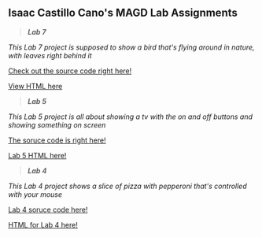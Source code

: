 ## Isaac Castillo Cano's MAGD Lab Assignments

>_**Lab 7**_

_This Lab 7 project is supposed to show a bird that's flying around in nature, with leaves right behind it_

[Check out the source code right here!](https://github.com/castilloia20/MAGD-150-Assignments/blob/gh-pages/f20magd150lab07_castillocano/sketch.js)

[View HTML here](https://github.com/castilloia20/MAGD-150-Assignments/blob/gh-pages/f20magd150lab07_castillocano/index.html)

>_**Lab 5**_

_This Lab 5 project is all about showing a tv with the on and off buttons and showing something on screen_

[The soruce code is right here!](https://github.com/castilloia20/MAGD-150-Assignments/blob/gh-pages/f20magd150lab05_castillocano/sketch.js)

[Lab 5 HTML here!](https://github.com/castilloia20/MAGD-150-Assignments/blob/gh-pages/f20magd150lab05_castillocano/index.html)

>_**Lab 4**_

_This Lab 4 project shows a slice of pizza with pepperoni that's controlled with your mouse_

[Lab 4 soruce code here!](https://github.com/castilloia20/MAGD-150-Assignments/blob/gh-pages/f20magd150lab04_CastilloCano/sketch.js)

[HTML for Lab 4 here!](https://github.com/castilloia20/MAGD-150-Assignments/blob/gh-pages/f20magd150lab04_CastilloCano/index.html)
